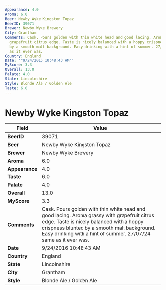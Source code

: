 ```yaml
---
Appearance: 4.0
Aroma: 6.0
Beer: Newby Wyke Kingston Topaz
BeerID: 39071
Brewer: Newby Wyke Brewery
City: Grantham
Comments: Cask. Pours golden with thin white head and good lacing. Aroma grassy with
  grapefruit citrus edge. Taste is nicely balanced with a hoppy crispness blunted
  by a smooth malt background. Easy drinking with a hint of summer. 27/07/24 same
  as it ever was.
Country: England
Date: '"9/24/2016 10:48:43 AM"'
MyScore: 3.3
Overall: 13.0
Palate: 4.0
State: Lincolnshire
Style: Blonde Ale / Golden Ale
Taste: 6.0
---
```


# Newby Wyke Kingston Topaz

| Field         | Value |
|---------------|-------|
| **BeerID** | 39071 |
| **Beer** | Newby Wyke Kingston Topaz |
| **Brewer** | Newby Wyke Brewery |
| **Aroma** | 6.0 |
| **Appearance** | 4.0 |
| **Taste** | 6.0 |
| **Palate** | 4.0 |
| **Overall** | 13.0 |
| **MyScore** | 3.3 |
| **Comments** | Cask. Pours golden with thin white head and good lacing. Aroma grassy with grapefruit citrus edge. Taste is nicely balanced with a hoppy crispness blunted by a smooth malt background. Easy drinking with a hint of summer. 27/07/24 same as it ever was. |
| **Date** | 9/24/2016 10:48:43 AM |
| **Country** | England |
| **State** | Lincolnshire |
| **City** | Grantham |
| **Style** | Blonde Ale / Golden Ale |

